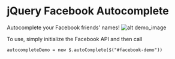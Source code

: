 # jQuery Facebook Autocomplete
Autocomplete your Facebook friends' names!
![alt demo_image](https://raw.githubusercontent.com/nickofbh/jquery-facebook-autocomplete/master/demo/demo.gif)

To use, simply initialize the Facebook API and then call 
```
autocompleteDemo = new $.autoComplete($("#facebook-demo"))
```
